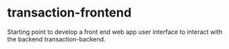 # transaction-frontend
Starting point to develop a front end web app user interface to interact with the backend transaction-backend.
